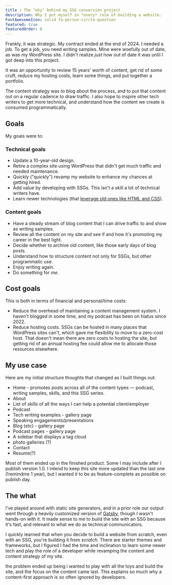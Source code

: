 ```yaml
---
title : The "why" behind my SSG conversion project
description: Why I put myself in *every* role of building a website.
FontAwesomeIcon: solid fa-person-circle-question
featured: true
featuredOrder: 0
---
```


Frankly, it was strategic. My contract ended at the end of 2024. I needed a job. To get a job, you need writing samples. Mine were woefully out of date, as was my WordPress site. I didn't realize *just* how out of date it was until I got deep into this project.

It was an opportunity to review 15 years' worth of content, get rid of some cruft, reduce my hosting costs, learn some things, and put together a portfolio.

The content strategy was to blog about the process, and to put that content out on a regular cadence to draw traffic. I also hope to inspire other tech writers to get more technical, and understand how the content we create is consumed programmatically.

## Goals

My goals were to:

### Technical goals

- Update a 10-year-old design.
- Retire a complex site using WordPress that didn't get much traffic and needed maintenance.
- Quickly ("quickly") revamp my website to enhance my chances at getting hired.
- Add value by developing with SSGs. This isn't a skill a lot of technical writers have.
- Learn newer technologies (that [leverage old ones like HTML and CSS](../creating-templates)).

### Content goals

- Have a steady stream of blog content that I can drive traffic to and show as writing samples.
- Review all the content on my site and see if and how it's promoting my career in the best light.
- Decide whether to archive old content, like those early days of blog posts.
- Understand how to structure content not only for SSGs, but other programmatic use.
- Enjoy writing again.
- Do something for *me*.

## Cost goals

This is both in terms of financial and personal/time costs:

- Reduce the overhead of maintaining a content management system. I haven't blogged in some time, and my podcast has been on hiatus since 2022.
- Reduce hosting costs. SSGs can be hosted in many places that WordPress sites can't, which gave me flexibility to move to a zero-cost host. That doesn't mean there are zero costs to hosting the site, but getting rid of an annual hosting fee could allow me to allocate those resources elsewhere.

## My use case

Here are my initial structure thoughts that changed as I built things out:

- Home - promotes posts across all of the content types &mdash; podcast, writing samples, skills, and this SSG series.
- About
- List of skills of all the ways I can help a potential client/employer
- Podcast
- Tech writing examples - gallery page
- Speaking engagements/presentations
- Blog (etc) - gallery page
- Podcast pages  - gallery page
- A sidebar that displays a tag cloud
- photo galleries (?)
- Contact
- Resume(?)

Most of them ended up in the finished product. Some I may include after I publish version 1.0. I intend to keep this site more updated than the last one (!remindme 1 year), but I wanted it to be as feature-complete as possible on publish day.

## The what

I've played around with static site generators, and in a prior role our output went through a heavily customized version of [Gatsby](https://gatsby.js), though I wasn't hands-on with it. It made sense to me to build the site with an SSG because it's fast, and relevant to what we do as technical communicators.

I quickly learned that when you decide to build a website from scratch, even with an SSG, you're building it from *scratch*. There are starter themes and frameworks, but I figured I had the time and inclination to learn some newer tech and play the role of a developer while revamping the content and content strategy of my site.

the problem ended up being i wanted to play with all the toys and build the site, and the focus on the content came last. This explains so much why a content-first approach is so often ignored by developers.
